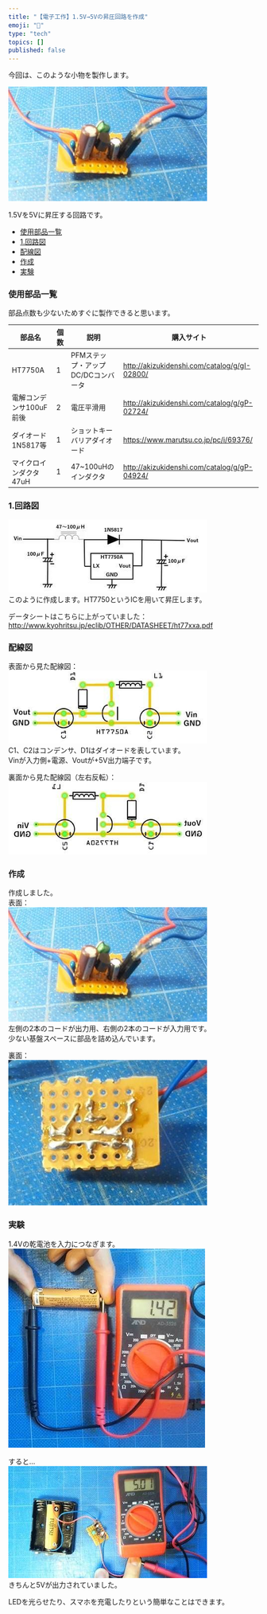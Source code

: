 ```yaml
---
title: "【電子工作】1.5V→5Vの昇圧回路を作成"
emoji: "🤖"
type: "tech"
topics: []
published: false
---
```


今回は、このような小物を製作します。

![f:id:pythonjacascript:20190119110006j:plain](/images/ppythonjacascript2019011920190119110006.jpg "f:id:pythonjacascript:20190119110006j:plain")

1.5Vを5Vに昇圧する回路です。

* [使用部品一覧](#使用部品一覧)
* [1.回路図](#1回路図)
* [配線図](#配線図)
* [作成](#作成)
* [実験](#実験)

### 使用部品一覧

部品点数も少ないためすぐに製作できると思います。

| 部品名            | 個数 | 説明                    | 購入サイト                                          |
| -------------- | -- | --------------------- | ---------------------------------------------- |
| HT7750A        | 1  | PFMステップ・アップDC/DCコンバータ | <http://akizukidenshi.com/catalog/g/gI-02800/> |
| 電解コンデンサ100uF前後 | 2  | 電圧平滑用                 | <http://akizukidenshi.com/catalog/g/gP-02724/> |
| ダイオード1N5817等   | 1  | ショットキーバリアダイオード        | <https://www.marutsu.co.jp/pc/i/69376/>        |
| マイクロインダクタ 47uH | 1  | 47\~100uHのインダクタ       | <http://akizukidenshi.com/catalog/g/gP-04924/> |
  
  
### 1.回路図

![f:id:pythonjacascript:20190119110058j:plain](/images/ppythonjacascript2019011920190119110058.jpg "f:id:pythonjacascript:20190119110058j:plain")  
このように作成します。HT7750というICを用いて昇圧します。

データシートはこちらに上がっていました：  
<http://www.kyohritsu.jp/eclib/OTHER/DATASHEET/ht77xxa.pdf>

### 配線図

表面から見た配線図：  
![f:id:pythonjacascript:20190119114328j:plain](/images/ppythonjacascript2019011920190119114328.jpg "f:id:pythonjacascript:20190119114328j:plain")  
C1、C2はコンデンサ、D1はダイオードを表しています。  
Vinが入力側+電源、Voutが+5V出力端子です。

裏面から見た配線図（左右反転）：  
![f:id:pythonjacascript:20190119114400j:plain](/images/ppythonjacascript2019011920190119114400.jpg "f:id:pythonjacascript:20190119114400j:plain")

### 作成

作成しました。  
表面：  
![f:id:pythonjacascript:20190119112514j:plain](/images/ppythonjacascript2019011920190119112514.jpg "f:id:pythonjacascript:20190119112514j:plain")  
左側の2本のコードが出力用、右側の2本のコードが入力用です。  
少ない基盤スペースに部品を詰め込んでいます。

裏面：  
![f:id:pythonjacascript:20190119112506j:plain](/images/ppythonjacascript2019011920190119112506.jpg "f:id:pythonjacascript:20190119112506j:plain")  
  
  
### 実験

1.4Vの乾電池を入力につなぎます。  
![f:id:pythonjacascript:20190119112643j:plain](/images/ppythonjacascript2019011920190119112643.jpg "f:id:pythonjacascript:20190119112643j:plain")

  
すると...  
![f:id:pythonjacascript:20190119112720j:plain](/images/ppythonjacascript2019011920190119112720.jpg "f:id:pythonjacascript:20190119112720j:plain")  
きちんと5Vが出力されていました。

LEDを光らせたり、スマホを充電したりという簡単なことはできます。
